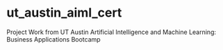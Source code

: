 # ut_austin_aiml_cert
Project Work from UT Austin Artificial Intelligence and Machine Learning: Business Applications Bootcamp
